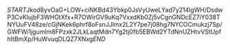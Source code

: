 $START$Jkod8yvOaG+LOW+ciNKBd43Ybkp0JsVyUweLYad7y214lgWH/DsdwP3CvKlujbF3WHGtXfx+R7OWirGV9uKq7VxxdKb0Zj5vCgnGNDcEZ7iY038TNYUuFV48ze/cGjNKek6phrf8oFsnJJlmx2L2Y7pe7j08hg7NYCOCmukzj7Sp/GWFWi1jgumlm8FPzxk2JLkLaqtMdn7Yg2tj0fb5EBWd2YTdNnUZHtvVStUpfhItBmXp/HuWvuqDLQZ7XNxg$END$